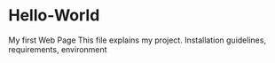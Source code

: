 # Hello-World
My first Web Page
This file explains my project.
Installation guidelines, requirements, environment
